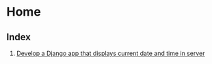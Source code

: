 # Home

## Index

1. [Develop a Django app that displays current date and time in server](program_1.md)
